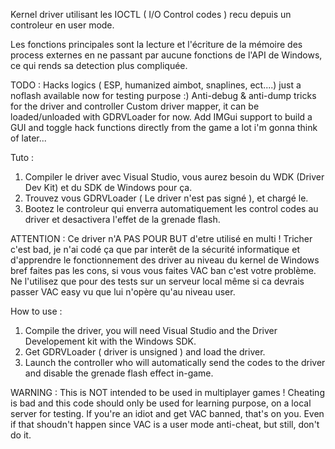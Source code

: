 Kernel driver utilisant les IOCTL ( I/O Control codes ) recu depuis un controleur en user mode.

Les fonctions principales sont la lecture et l'écriture de la mémoire des process externes en ne passant par aucune fonctions de l'API de Windows,
ce qui rends sa detection plus compliquée.

TODO :
Hacks logics ( ESP, humanized aimbot, snaplines, ect....) just a noflash available now for testing purpose :)
Anti-debug & anti-dump tricks for the driver and controller
Custom driver mapper, it can be loaded/unloaded with GDRVLoader for now.
Add IMGui support to build a GUI and toggle hack functions directly from the game
a lot i'm gonna think of later...


Tuto : 
1. Compiler le driver avec Visual Studio, vous aurez besoin du WDK (Driver Dev Kit) et du SDK de Windows pour ça.
2. Trouvez vous GDRVLoader ( Le driver n'est pas signé ), et chargé le.
3. Bootez le controleur qui enverra automatiquement les control codes au driver et desactivera l'effet de la grenade flash.


ATTENTION : Ce driver n'A PAS POUR BUT d'etre utilisé en multi ! Tricher c'est bad, je n'ai codé ça que par interêt de la sécurité informatique et d'apprendre le fonctionnement des driver au niveau du kernel de Windows bref faites pas les cons, si vous vous faites VAC ban c'est votre problème. Ne l'utilisez que pour des tests sur un serveur local
même si ca devrais passer VAC easy vu que lui n'opère qu'au niveau user.

How to use :

1. Compile the driver, you will need Visual Studio and the Driver Developement kit with the Windows SDK.
2. Get GDRVLoader ( driver is unsigned ) and load the driver.
3. Launch the controller who will automatically send the codes to the driver and disable the grenade flash effect in-game.

WARNING : This is NOT intended to be used in multiplayer games ! Cheating is bad and this code should only be used for learning purpose,
on a local server for testing. If you're an idiot and get VAC banned, that's on you. Even if that shoudn't happen since VAC is a user mode
anti-cheat, but still, don't do it.
